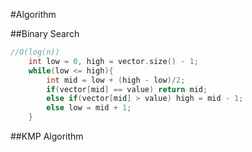 #Algorithm

##Binary Search

```C++
//O(log(n))
    int low = 0, high = vector.size() - 1;
    while(low <= high){
    	int mid = low + (high - low)/2;
    	if(vector[mid] == value) return mid;
    	else if(vector[mid] > value) high = mid - 1;
    	else low = mid + 1;
    }
```

##KMP Algorithm

```C++
```